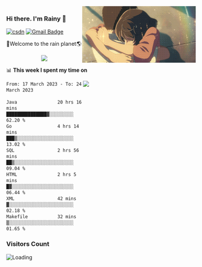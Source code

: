<img  align='right' height="150" src="https://github.com/LikeRainDay/LikeRainDay/blob/master/pic/img_rain_1.gif?raw=true">



### Hi there. I'm Rainy :lemon:

[![csdn](https://img.shields.io/badge/-csdn-c14438?style=flat-square&logo=c&logoColor=white)](https://blog.csdn.net/qq_15807167)
[![Gmail Badge](https://img.shields.io/badge/-gmail-c14438?style=flat-square&logo=Gmail&logoColor=white&link=mailto:houshuai0816@gmail.com)](mailto:houshuai0816@gmail.com)

🚀Welcome to the rain planet🌎

<center>
<img align='center'  src="https://source.unsplash.com/random/1200x600">
</center>

📊 **This week I spent my time on**

<img align='right'   width="300" src="https://github-readme-stats.vercel.app/api?username=LikeRainDay&show_icons=true&title_color=fff&icon_color=79ff97&text_color=9f9f9f&bg_color=151515&count_private=true">

<!--START_SECTION:waka-->

```text
From: 17 March 2023 - To: 24 March 2023

Java               20 hrs 16 mins  ███████████████▓░░░░░░░░░   62.20 %
Go                 4 hrs 14 mins   ███▒░░░░░░░░░░░░░░░░░░░░░   13.02 %
SQL                2 hrs 56 mins   ██▒░░░░░░░░░░░░░░░░░░░░░░   09.04 %
HTML               2 hrs 5 mins    █▓░░░░░░░░░░░░░░░░░░░░░░░   06.44 %
XML                42 mins         ▓░░░░░░░░░░░░░░░░░░░░░░░░   02.18 %
Makefile           32 mins         ▒░░░░░░░░░░░░░░░░░░░░░░░░   01.65 %
```

<!--END_SECTION:waka-->

### Visitors Count
<img align="left" src = "https://profile-counter.glitch.me/LikeRainDay/count.svg" alt ="Loading">
